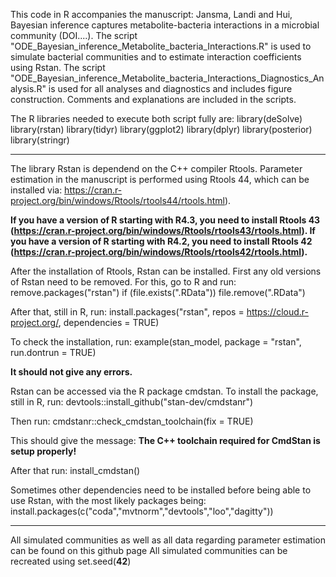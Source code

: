 This code in R accompanies the manuscript: Jansma, Landi and Hui, Bayesian inference captures metabolite-bacteria interactions in a microbial community (DOI....).
The script "ODE_Bayesian_inference_Metabolite_bacteria_Interactions.R" is used to simulate bacterial communities and to estimate interaction coefficients using Rstan.
The script "ODE_Bayesian_inference_Metabolite_bacteria_Interactions_Diagnostics_Analysis.R" is used for all analyses and diagnostics and includes figure construction.
Comments and explanations are included in the scripts.

The R libraries needed to execute both script fully are:
library(deSolve)
library(rstan)
library(tidyr)
library(ggplot2)
library(dplyr)
library(posterior)
library(stringr)

--------------------------------------------------------------
The library Rstan is dependend on the C++ compiler Rtools. Parameter estimation in the manuscript is performed using Rtools 44, which can be installed via: https://cran.r-project.org/bin/windows/Rtools/rtools44/rtools.html).

**If you have a version of R starting with R4.3, you need to install Rtools 43 (https://cran.r-project.org/bin/windows/Rtools/rtools43/rtools.html).
If you have a version of R starting with R4.2, you need to install Rtools 42 (https://cran.r-project.org/bin/windows/Rtools/rtools42/rtools.html).**

After the installation of Rtools, Rstan can be installed. First any old versions of Rstan need to be removed. For this, go to R and run:
remove.packages("rstan")
if (file.exists(".RData")) file.remove(".RData")

After that, still in R, run:
install.packages("rstan", repos = https://cloud.r-project.org/, dependencies = TRUE)

To check the installation, run:
example(stan_model, package = "rstan", run.dontrun = TRUE)

**It should not give any errors.**

Rstan can be accessed via the R package cmdstan. To install the package, still in R, run:
devtools::install_github("stan-dev/cmdstanr")

Then run:
cmdstanr::check_cmdstan_toolchain(fix = TRUE)

This should give the message:
**The C++ toolchain required for CmdStan is setup properly!**

After that run:
install_cmdstan()

Sometimes other dependencies need to be installed before being able to use Rstan, with the most likely packages being:
install.packages(c("coda","mvtnorm","devtools","loo","dagitty"))

---------------------------------------------------------------

All simulated communities as well as all data regarding parameter estimation can be found on this github page
All simulated communities can be recreated using set.seed(**42**)
